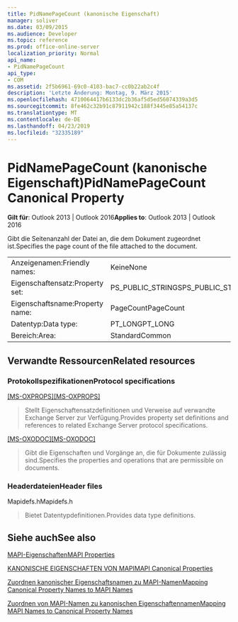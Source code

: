 ```yaml
---
title: PidNamePageCount (kanonische Eigenschaft)
manager: soliver
ms.date: 03/09/2015
ms.audience: Developer
ms.topic: reference
ms.prod: office-online-server
localization_priority: Normal
api_name:
- PidNamePageCount
api_type:
- COM
ms.assetid: 2f5b6961-69c0-4103-bac7-cc0b22ab2c4f
description: 'Letzte Änderung: Montag, 9. März 2015'
ms.openlocfilehash: 4710064417b6133dc2b36af5d5ed56074339a3d5
ms.sourcegitcommit: 8fe462c32b91c87911942c188f3445e85a54137c
ms.translationtype: MT
ms.contentlocale: de-DE
ms.lasthandoff: 04/23/2019
ms.locfileid: "32335189"
---
```

# <a name="pidnamepagecount-canonical-property"></a><span data-ttu-id="feecd-103">PidNamePageCount (kanonische Eigenschaft)</span><span class="sxs-lookup"><span data-stu-id="feecd-103">PidNamePageCount Canonical Property</span></span>

  
  
<span data-ttu-id="feecd-104">**Gilt für**: Outlook 2013 | Outlook 2016</span><span class="sxs-lookup"><span data-stu-id="feecd-104">**Applies to**: Outlook 2013 | Outlook 2016</span></span> 
  
<span data-ttu-id="feecd-105">Gibt die Seitenanzahl der Datei an, die dem Dokument zugeordnet ist.</span><span class="sxs-lookup"><span data-stu-id="feecd-105">Specifies the page count of the file attached to the document.</span></span>
  
|||
|:-----|:-----|
|<span data-ttu-id="feecd-106">Anzeigenamen:</span><span class="sxs-lookup"><span data-stu-id="feecd-106">Friendly names:</span></span>  <br/> |<span data-ttu-id="feecd-107">Keine</span><span class="sxs-lookup"><span data-stu-id="feecd-107">None</span></span>  <br/> |
|<span data-ttu-id="feecd-108">Eigenschaftensatz:</span><span class="sxs-lookup"><span data-stu-id="feecd-108">Property set:</span></span>  <br/> |<span data-ttu-id="feecd-109">PS_PUBLIC_STRINGS</span><span class="sxs-lookup"><span data-stu-id="feecd-109">PS_PUBLIC_STRINGS</span></span>  <br/> |
|<span data-ttu-id="feecd-110">Eigenschaftsname:</span><span class="sxs-lookup"><span data-stu-id="feecd-110">Property name:</span></span>  <br/> |<span data-ttu-id="feecd-111">PageCount</span><span class="sxs-lookup"><span data-stu-id="feecd-111">PageCount</span></span>  <br/> |
|<span data-ttu-id="feecd-112">Datentyp:</span><span class="sxs-lookup"><span data-stu-id="feecd-112">Data type:</span></span>  <br/> |<span data-ttu-id="feecd-113">PT_LONG</span><span class="sxs-lookup"><span data-stu-id="feecd-113">PT_LONG</span></span>  <br/> |
|<span data-ttu-id="feecd-114">Bereich:</span><span class="sxs-lookup"><span data-stu-id="feecd-114">Area:</span></span>  <br/> |<span data-ttu-id="feecd-115">Standard</span><span class="sxs-lookup"><span data-stu-id="feecd-115">Common</span></span>  <br/> |
   
## <a name="related-resources"></a><span data-ttu-id="feecd-116">Verwandte Ressourcen</span><span class="sxs-lookup"><span data-stu-id="feecd-116">Related resources</span></span>

### <a name="protocol-specifications"></a><span data-ttu-id="feecd-117">Protokollspezifikationen</span><span class="sxs-lookup"><span data-stu-id="feecd-117">Protocol specifications</span></span>

<span data-ttu-id="feecd-118">[[MS-OXPROPS]](https://msdn.microsoft.com/library/f6ab1613-aefe-447d-a49c-18217230b148%28Office.15%29.aspx)</span><span class="sxs-lookup"><span data-stu-id="feecd-118">[[MS-OXPROPS]](https://msdn.microsoft.com/library/f6ab1613-aefe-447d-a49c-18217230b148%28Office.15%29.aspx)</span></span>
  
> <span data-ttu-id="feecd-119">Stellt Eigenschaftensatzdefinitionen und Verweise auf verwandte Exchange Server zur Verfügung.</span><span class="sxs-lookup"><span data-stu-id="feecd-119">Provides property set definitions and references to related Exchange Server protocol specifications.</span></span>
    
<span data-ttu-id="feecd-120">[[MS-OXODOC]](https://msdn.microsoft.com/library/103007c8-5066-4bed-84e3-4465907af098%28Office.15%29.aspx)</span><span class="sxs-lookup"><span data-stu-id="feecd-120">[[MS-OXODOC]](https://msdn.microsoft.com/library/103007c8-5066-4bed-84e3-4465907af098%28Office.15%29.aspx)</span></span>
  
> <span data-ttu-id="feecd-121">Gibt die Eigenschaften und Vorgänge an, die für Dokumente zulässig sind.</span><span class="sxs-lookup"><span data-stu-id="feecd-121">Specifies the properties and operations that are permissible on documents.</span></span>
    
### <a name="header-files"></a><span data-ttu-id="feecd-122">Headerdateien</span><span class="sxs-lookup"><span data-stu-id="feecd-122">Header files</span></span>

<span data-ttu-id="feecd-123">Mapidefs.h</span><span class="sxs-lookup"><span data-stu-id="feecd-123">Mapidefs.h</span></span>
  
> <span data-ttu-id="feecd-124">Bietet Datentypdefinitionen.</span><span class="sxs-lookup"><span data-stu-id="feecd-124">Provides data type definitions.</span></span>
    
## <a name="see-also"></a><span data-ttu-id="feecd-125">Siehe auch</span><span class="sxs-lookup"><span data-stu-id="feecd-125">See also</span></span>



[<span data-ttu-id="feecd-126">MAPI-Eigenschaften</span><span class="sxs-lookup"><span data-stu-id="feecd-126">MAPI Properties</span></span>](mapi-properties.md)
  
[<span data-ttu-id="feecd-127">KANONISCHE EIGENSCHAFTEN VON MAPI</span><span class="sxs-lookup"><span data-stu-id="feecd-127">MAPI Canonical Properties</span></span>](mapi-canonical-properties.md)
  
[<span data-ttu-id="feecd-128">Zuordnen kanonischer Eigenschaftsnamen zu MAPI-Namen</span><span class="sxs-lookup"><span data-stu-id="feecd-128">Mapping Canonical Property Names to MAPI Names</span></span>](mapping-canonical-property-names-to-mapi-names.md)
  
[<span data-ttu-id="feecd-129">Zuordnen von MAPI-Namen zu kanonischen Eigenschaftennamen</span><span class="sxs-lookup"><span data-stu-id="feecd-129">Mapping MAPI Names to Canonical Property Names</span></span>](mapping-mapi-names-to-canonical-property-names.md)

